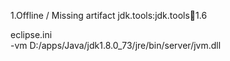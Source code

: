 1.Offline / Missing artifact jdk.tools:jdk.tools:jar:1.6

eclipse.ini		
-vm
D:/apps/Java/jdk1.8.0_73/jre/bin/server/jvm.dll



